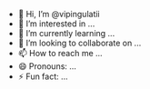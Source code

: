 - 👋 Hi, I’m @vipingulatii
- 👀 I’m interested in ...
- 🌱 I’m currently learning ...
- 💞️ I’m looking to collaborate on ...
- 📫 How to reach me ...
- 😄 Pronouns: ...
- ⚡ Fun fact: ...

<!---
vipingulatii/vipingulatii is a ✨ special ✨ repository because its `README.md` (this file) appears on your GitHub profile.
You can click the Preview link to take a look at your changes.
--->
